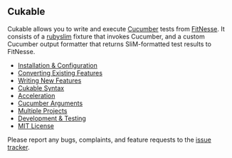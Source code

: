 Cukable
-------

Cukable allows you to write and execute [Cucumber](http://cukes.info) tests
from [FitNesse](http://fitnesse.org). It consists of a
[rubyslim](http://github.com/unclebob/rubyslim) fixture that invokes Cucumber,
and a custom Cucumber output formatter that returns SliM-formatted test results
to FitNesse.

- [Installation & Configuration](install.md)
- [Converting Existing Features](converting.md)
- [Writing New Features](writing_features.md)
- [Cukable Syntax](syntax.md)
- [Acceleration](accelerator.md)
- [Cucumber Arguments](cucumber_args.md)
- [Multiple Projects](multiple_projects.md)
- [Development & Testing](development.md)
- [MIT License](license.md)

Please report any bugs, complaints, and feature requests to the
[issue tracker](http://github.com/wapcaplet/cukable/issues).

